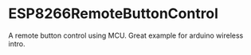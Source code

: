 # ESP8266RemoteButtonControl
A remote button control using MCU. Great example for arduino wireless intro.
